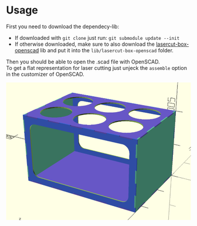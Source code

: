 # Usage

First you need to download the dependecy-lib:
* If downloaded with `git clone` just run: `git submodule update --init`
* If otherwise downloaded, make sure to also download the [lasercut-box-openscad](https://github.com/larsch/lasercut-box-openscad/tree/0496a3a6516b91f7c5b02f35b9db21936ef27e01) lib and put it into the `lib/lasercut-box-openscad` folder.

Then you should be able to open the .scad file with OpenSCAD.  
To get a flat representation for laser cutting just unjeck the `assemble` option in the customizer of OpenSCAD.

![Preview](https://github.com/aligator/water_bottle_holder/blob/main/Preview.png?raw=true)
